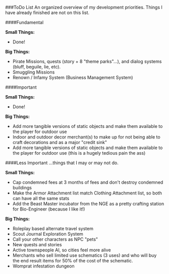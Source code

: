 ###ToDo List
An organized overview of my development priorities. Things I have already finished are not on this list.

####Fundamental

**Small Things:**  
- Done!

**Big Things:**  
- Pirate Missions, quests (story + 8 "theme parks"...), and dialog systems (bluff, beguile, lie, etc).
- Smuggling Missions
- Renown / Infamy System (Business Management System)

####Important

**Small Things:**  
- Done!

**Big Things:**  
- Add more tangible versions of static objects and make them available to the player for outdoor use
- Indoor and outdoor decor merchant(s) to make up for not being able to craft decorations and as a major "credit sink"
- Add more tangible versions of static objects and make them available to the player for outdoor use (this is a hugely tedious pain the ass)

####Less Important 
...things that I may or may not do.

**Small Things:**  
- Cap condemned fees at 3 months of fees and don't destroy condemned buildings
- Make the Armor Attachment list match Clothing Attachment list, so both can have all the same stats
- Add the Beast Master incubator from the NGE as a pretty crafting station for Bio-Engineer (because I like it!)

**Big Things:**  
- Roleplay based alternate travel system
- Scout Journal Exploration System
- Call your other characters as NPC "pets"
- New quests and stories
- Active townspeople AI, so cities feel more alive
- Merchants who sell limited use schematics (3 uses) and who will buy the end result items for 50% of the cost of the schematic.
- Womprat infestation dungeon
